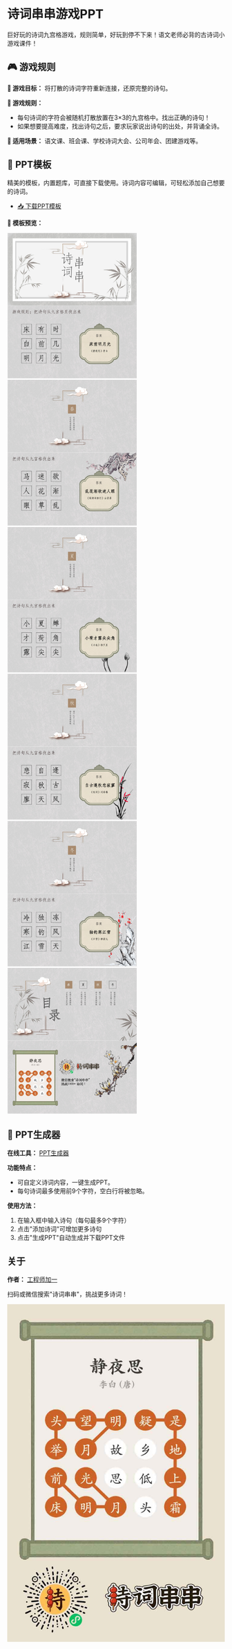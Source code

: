 # 诗词串串游戏PPT

巨好玩的诗词九宫格游戏，规则简单，好玩到停不下来！语文老师必背的古诗词小游戏课件！

## 🎮 游戏规则

**🎯 游戏目标：** 将打散的诗词字符重新连接，还原完整的诗句。

**🎲 游戏规则：**

- 每句诗词的字符会被随机打散放置在3×3的九宫格中。找出正确的诗句！
- 如果想要提高难度，找出诗句之后，要求玩家说出诗句的出处，并背诵全诗。

**🎈 适用场景：** 语文课、班会课、学校诗词大会、公司年会、团建游戏等。

## 📄 PPT模板

精美的模板，内置题库，可直接下载使用。诗词内容可编辑，可轻松添加自己想要的诗词。

- [📥 下载PPT模板](/public/pptx/诗词串串.pptx?raw=true)

**📸 模板预览：**

<img src="public/preview/PPT1.jpg" alt="PPT模板预览1" width="300"/>
<img src="public/preview/PPT2.jpg" alt="PPT模板预览2" width="300"/>
<img src="public/preview/ppt3.jpg" alt="PPT模板预览3" width="300"/>
<img src="public/preview/PPT4.jpg" alt="PPT模板预览4" width="300"/>
<img src="public/preview/ppt5.jpg" alt="PPT模板预览5" width="300"/>
<img src="public/preview/ppt6.jpg" alt="PPT模板预览6" width="300"/>

## 🚀 PPT生成器

**在线工具：** [PPT生成器](https://oonne.github.io/poetry-strands-ppt/)

**功能特点：**

- 可自定义诗词内容，一键生成PPT。
- 每句诗词最多使用前9个字符，空白行将被忽略。

**使用方法：**

1. 在输入框中输入诗句（每句最多9个字符）
2. 点击"添加诗词"可增加更多诗句
3. 点击"生成PPT"自动生成并下载PPT文件

## 关于

**作者：** [工程师加一](https://blog.oonne.com)

扫码或微信搜索"诗词串串"，挑战更多诗词！

![诗词串串海报](poster.jpg)
